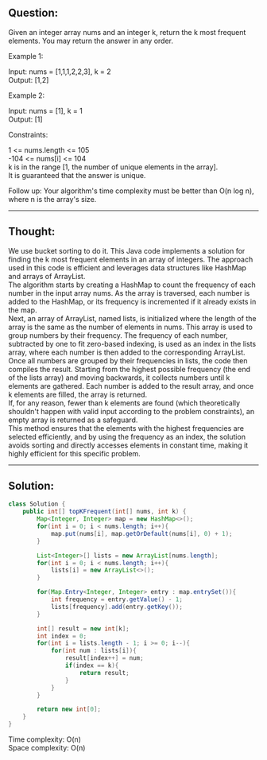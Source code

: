 ## Question:

Given an integer array nums and an integer k, return the k most frequent elements. You may return the answer in any order.  

Example 1:  

Input: nums = [1,1,1,2,2,3], k = 2  
Output: [1,2]  

Example 2:  

Input: nums = [1], k = 1  
Output: [1]  
 
Constraints:  

1 <= nums.length <= 105  
-104 <= nums[i] <= 104  
k is in the range [1, the number of unique elements in the array].  
It is guaranteed that the answer is unique.  
 
Follow up: Your algorithm's time complexity must be better than O(n log n), where n is the array's size.

---
## Thought:
We use bucket sorting to do it. This Java code implements a solution for finding the k most frequent elements in an array of integers. The approach used in this code is efficient and leverages data structures like HashMap and arrays of ArrayList.  
The algorithm starts by creating a HashMap to count the frequency of each number in the input array nums. As the array is traversed, each number is added to the HashMap, or its frequency is incremented if it already exists in the map.  
Next, an array of ArrayList, named lists, is initialized where the length of the array is the same as the number of elements in nums. This array is used to group numbers by their frequency. The frequency of each number, subtracted by one to fit zero-based indexing, is used as an index in the lists array, where each number is then added to the corresponding ArrayList.  
Once all numbers are grouped by their frequencies in lists, the code then compiles the result. Starting from the highest possible frequency (the end of the lists array) and moving backwards, it collects numbers until k elements are gathered. Each number is added to the result array, and once k elements are filled, the array is returned.  
If, for any reason, fewer than k elements are found (which theoretically shouldn't happen with valid input according to the problem constraints), an empty array is returned as a safeguard.  
This method ensures that the elements with the highest frequencies are selected efficiently, and by using the frequency as an index, the solution avoids sorting and directly accesses elements in constant time, making it highly efficient for this specific problem.  

---
## Solution:
```Java
class Solution {
    public int[] topKFrequent(int[] nums, int k) {
        Map<Integer, Integer> map = new HashMap<>();
        for(int i = 0; i < nums.length; i++){
            map.put(nums[i], map.getOrDefault(nums[i], 0) + 1);
        }

        List<Integer>[] lists = new ArrayList[nums.length];
        for(int i = 0; i < nums.length; i++){
            lists[i] = new ArrayList<>();
        }

        for(Map.Entry<Integer, Integer> entry : map.entrySet()){
            int frequency = entry.getValue() - 1;
            lists[frequency].add(entry.getKey());
        }

        int[] result = new int[k];
        int index = 0;
        for(int i = lists.length - 1; i >= 0; i--){
            for(int num : lists[i]){
                result[index++] = num;
                if(index == k){
                    return result;
                }
            }
        }

        return new int[0];
    }
}
```
Time complexity: O(n)  
Space complexity: O(n)

